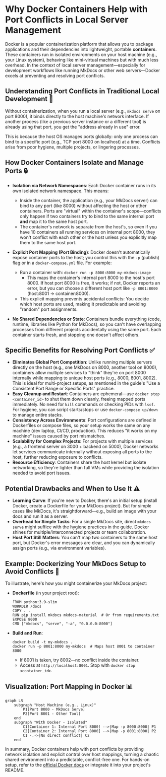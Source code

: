 # Why Docker Containers Help with Port Conflicts in Local Server Management

Docker is a popular containerization platform that allows you to package applications and their dependencies into lightweight, portable **containers**. These containers run in isolated environments on your host machine (e.g., your Linux system), behaving like mini-virtual machines but with much less overhead. In the context of local server management—especially for development workflows like running MkDocs or other web servers—Docker excels at preventing and resolving port conflicts.

## Understanding Port Conflicts in Traditional Local Development 🚫

Without containerization, when you run a local server (e.g., `mkdocs serve` on port 8000), it binds directly to the host machine's network interface. If another process (like a previous server instance or a different tool) is already using that port, you get the "address already in use" error.

This is because the host OS manages ports globally: only one process can bind to a specific port (e.g., TCP port 8000 on localhost) at a time. Conflicts arise from poor hygiene, multiple projects, or lingering processes.

## How Docker Containers Isolate and Manage Ports 🔒

- **Isolation via Network Namespaces**: Each Docker container runs in its own isolated network namespace. This means:
  - Inside the container, the application (e.g., your MkDocs server) can bind to any port (like 8000) without affecting the host or other containers. Ports are "virtual" within the container's scope—conflicts only happen if two containers try to bind to the same internal port **and** map it to the same host port.
  - The container's network is separate from the host's, so even if you have 10 containers all running services on internal port 8000, they won't conflict with each other or the host unless you explicitly map them to the same host port.

- **Explicit Port Mapping (Port Binding)**: Docker doesn't automatically expose container ports to the host; you control this with the `-p` (publish) flag or in a `docker-compose.yml` file. For example:
  - Run a container with: `docker run -p 8000:8000 my-mkdocs-image`
    - This maps the container's internal port 8000 to the host's port 8000. If host port 8000 is free, it works; if not, Docker reports an error, but you can choose a different host port like `-p 8001:8000` (host:8001 → container:8000).
  - This explicit mapping prevents accidental conflicts: You decide which host ports are used, making it predictable and avoiding "random" port assignments.

- **No Shared Dependencies or State**: Containers bundle everything (code, runtime, libraries like Python for MkDocs), so you can't have overlapping processes from different projects accidentally using the same port. Each container starts fresh, and stopping one doesn't affect others.

## Specific Benefits for Resolving Port Conflicts ✅

- **Eliminates Global Port Competition**: Unlike running multiple servers directly on the host (e.g., one MkDocs on 8000, another tool on 8000), containers allow multiple services to "think" they're on port 8000 internally while mapping to unique host ports (e.g., 8000, 8001, 8002). This is ideal for multi-project setups, as mentioned in the guide's "Use a Consistent Port Range or Specific Ports" practice.
- **Easy Cleanup and Restart**: Containers are ephemeral—use `docker stop <container_id>` to shut them down cleanly, freeing mapped ports immediately. No need for `kill` commands or checking PIDs with `lsof`. For hygiene, you can script starts/stops or use `docker-compose up/down` to manage entire stacks.
- **Consistency Across Environments**: Port configurations are defined in Dockerfiles or compose files, so your setup works the same on any machine (dev laptop, CI/CD, production). This reduces "it works on my machine" issues caused by port mismatches.
- **Scalability for Complex Projects**: For projects with multiple services (e.g., a frontend server on 3000 + backend on 5000), Docker networks let services communicate internally without exposing all ports to the host, further reducing exposure to conflicts.
- **Resource Efficiency**: Containers share the host kernel but isolate networking, so they're lighter than full VMs while providing the isolation needed to avoid port issues.

## Potential Drawbacks and When to Use It ⚠️

- **Learning Curve**: If you're new to Docker, there's an initial setup (install Docker, create a Dockerfile for your MkDocs project). But for simple cases like MkDocs, it's straightforward—e.g., build an image with your docs and run it as a server.
- **Overhead for Simple Tasks**: For a single MkDocs site, direct `mkdocs serve` might suffice with the hygiene practices in the guide. Docker shines for multiple/interconnected projects or team collaboration.
- **Host Port Still Matters**: You can't map two containers to the same host port, but Docker's error messages are clear, and you can dynamically assign ports (e.g., via environment variables).

## Example: Dockerizing Your MkDocs Setup to Avoid Conflicts 📝

To illustrate, here's how you might containerize your MkDocs project:

- **Dockerfile** (in your project root):
  ```
  FROM python:3.9-slim
  WORKDIR /docs
  COPY . .
  RUN pip install mkdocs mkdocs-material  # Or from requirements.txt
  EXPOSE 8000
  CMD ["mkdocs", "serve", "-a", "0.0.0.0:8000"]
  ```

- **Build and Run**:
  ```
  docker build -t my-mkdocs .
  docker run -p 8001:8000 my-mkdocs  # Maps host 8001 to container 8000
  ```
  - If 8001 is taken, try 8002—no conflict inside the container.
  - Access at `http://localhost:8001`. Stop with `docker stop <container_id>`.

## Visualization: Port Mapping in Docker 📊

```mermaid
graph LR
    subgraph "Host Machine (e.g., Linux)"
        P1[Port 8000 - MkDocs Serve]
        P2[Port 8001 - Other Tool]
    end
    subgraph "With Docker - Isolated"
        C1[Container 1: Internal Port 8000] -->|Map -p 8000:8000| P1
        C2[Container 2: Internal Port 8000] -->|Map -p 8001:8000| P2
        C1 -.->|No direct conflict| C2
    end
```

In summary, Docker containers help with port conflicts by providing network isolation and explicit control over host mappings, turning a chaotic shared environment into a predictable, conflict-free one. For hands-on setup, refer to the [official Docker docs](https://docs.docker.com/get-started/) or integrate it into your project's README.
